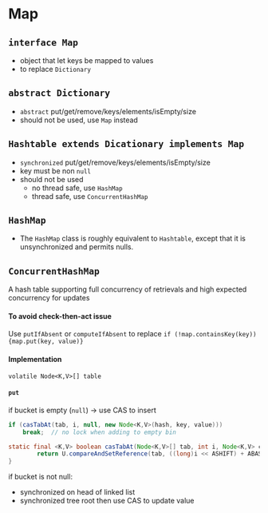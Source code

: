 # Map

## `interface Map`

- object that let keys be mapped to values
- to replace `Dictionary`

## `abstract Dictionary`

- `abstract` put/get/remove/keys/elements/isEmpty/size
- should not be used, use `Map` instead

## `Hashtable extends Dicationary implements Map`

- `synchronized` put/get/remove/keys/elements/isEmpty/size
- key must be non `null`
- should not be used
    - no thread safe, use `HashMap`
    - thread safe, use `ConcurrentHashMap`

## `HashMap`

- The `HashMap` class is roughly equivalent to `Hashtable`, except that it is unsynchronized and permits nulls.

## `ConcurrentHashMap`

A hash table supporting full concurrency of retrievals and high expected concurrency for updates

#### To avoid **check-then-act** issue

Use `putIfAbsent` or `computeIfAbsent` to replace `if (!map.containsKey(key)) {map.put(key, value)}`

#### Implementation

`volatile Node<K,V>[] table`

#### `put`

if bucket is empty (`null`) -> use CAS to insert 

```java
if (casTabAt(tab, i, null, new Node<K,V>(hash, key, value)))
    break;  // no lock when adding to empty bin
```

```java
static final <K,V> boolean casTabAt(Node<K,V>[] tab, int i, Node<K,V> c, Node<K,V> v) {
        return U.compareAndSetReference(tab, ((long)i << ASHIFT) + ABASE, c, v);
}
```

if bucket is not null:
- synchronized on head of linked list
- synchronized tree root
then use CAS to update value


